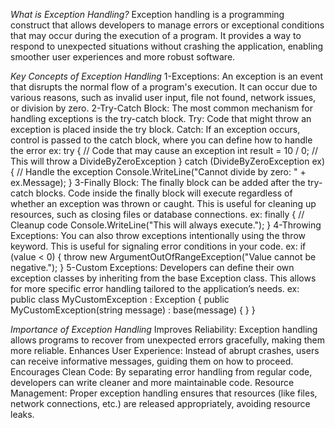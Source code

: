 *What is Exception Handling?*
Exception handling is a programming construct that allows developers to manage errors or exceptional conditions that may occur during the execution of a program. It provides a way to respond to unexpected situations without crashing the application, enabling smoother user experiences and more robust software.

*Key Concepts of Exception Handling*
1-Exceptions:
An exception is an event that disrupts the normal flow of a program's execution. It can occur due to various reasons, such as invalid user input, file not found, network issues, or division by zero.
2-Try-Catch Block:
The most common mechanism for handling exceptions is the try-catch block.
Try: Code that might throw an exception is placed inside the try block.
Catch: If an exception occurs, control is passed to the catch block, where you can define how to handle the error
ex:
try
{
    // Code that may cause an exception
    int result = 10 / 0; // This will throw a DivideByZeroException
}
catch (DivideByZeroException ex)
{
    // Handle the exception
    Console.WriteLine("Cannot divide by zero: " + ex.Message);
}
3-Finally Block:
The finally block can be added after the try-catch blocks. Code inside the finally block will execute regardless of whether an exception was thrown or caught. This is useful for cleaning up resources, such as closing files or database connections.
ex:
finally
{
    // Cleanup code
    Console.WriteLine("This will always execute.");
}
4-Throwing Exceptions:
You can also throw exceptions intentionally using the throw keyword. This is useful for signaling error conditions in your code.
ex:
if (value < 0)
{
    throw new ArgumentOutOfRangeException("Value cannot be negative.");
}
5-Custom Exceptions:
Developers can define their own exception classes by inheriting from the base Exception class. This allows for more specific error handling tailored to the application’s needs.
ex:
public class MyCustomException : Exception
{
    public MyCustomException(string message) : base(message) { }
}

*Importance of Exception Handling*
Improves Reliability:
Exception handling allows programs to recover from unexpected errors gracefully, making them more reliable.
Enhances User Experience:
Instead of abrupt crashes, users can receive informative messages, guiding them on how to proceed.
Encourages Clean Code:
By separating error handling from regular code, developers can write cleaner and more maintainable code.
Resource Management:
Proper exception handling ensures that resources (like files, network connections, etc.) are released appropriately, avoiding resource leaks.
